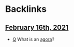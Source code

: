 
# Backlinks
## [February 16th, 2021](<February 16th, 2021.md>)
- [Q](<Q.md>) What is an [agora](<agora.md>)?


